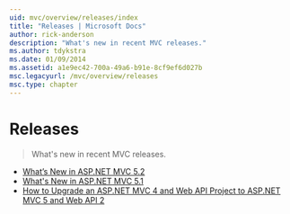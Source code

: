 ```yaml
---
uid: mvc/overview/releases/index
title: "Releases | Microsoft Docs"
author: rick-anderson
description: "What's new in recent MVC releases."
ms.author: tdykstra
ms.date: 01/09/2014
ms.assetid: a1e9ec42-700a-49a6-b91e-8cf9ef6d027b
msc.legacyurl: /mvc/overview/releases
msc.type: chapter
---
```

# Releases

> What's new in recent MVC releases.

- [What’s New in ASP.NET MVC 5.2](whats-new-in-aspnet-mvc-52.md)
- [What's New in ASP.NET MVC 5.1](mvc51-release-notes.md)
- [How to Upgrade an ASP.NET MVC 4 and Web API Project to ASP.NET MVC 5 and Web API 2](how-to-upgrade-an-aspnet-mvc-4-and-web-api-project-to-aspnet-mvc-5-and-web-api-2.md)

